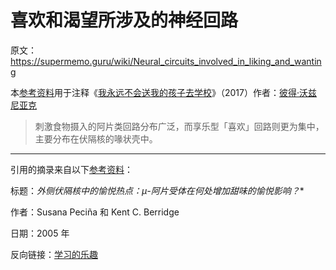 # 喜欢和渴望所涉及的神经回路

原文：https://supermemo.guru/wiki/Neural_circuits_involved_in_liking_and_wanting

本[参考资料](https://supermemo.guru/wiki/References)用于注释《[我永远不会送我的孩子去学校](https://supermemo.guru/wiki/Problem_of_Schooling)》（2017）作者：[彼得·沃兹尼亚克](https://supermemo.guru/wiki/Piotr_Wozniak)

> 刺激食物摄入的阿片类回路分布广泛，而享乐型「喜欢」回路则更为集中，主要分布在伏隔核的喙状壳中。

------

引用的摘录来自以下[参考资料](https://supermemo.guru/wiki/References)：

标题：*外侧伏隔核中的愉悦热点：μ-阿片受体在何处增加甜味的愉悦影响？**

作者：Susana Peciña 和 Kent C. Berridge

日期：2005 年

反向链接：[学习的乐趣](https://supermemo.guru/wiki/Pleasure_of_learning)
